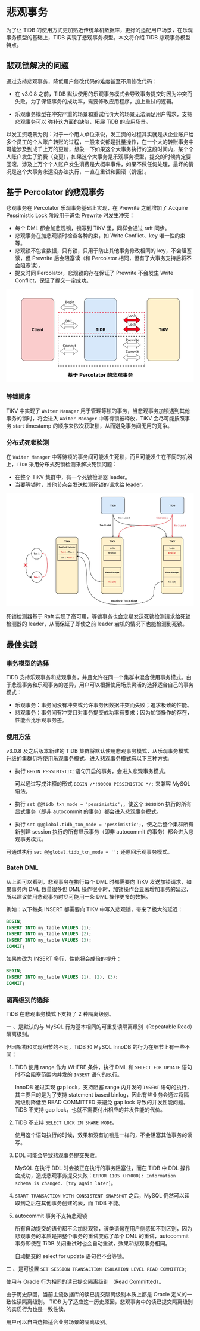 # 悲观事务

为了让 TiDB 的使用方式更加贴近传统单机数据库，更好的适配用户场景，在乐观事务模型的基础上，TiDB 实现了悲观事务模型。本文将介绍 TiDB 悲观事务模型特点。

## 悲观锁解决的问题

通过支持悲观事务，降低用户修改代码的难度甚至不用修改代码：

* 在 v3.0.8 之前，TiDB 默认使用的乐观事务模式会导致事务提交时因为冲突而失败。为了保证事务的成功率，需要修改应用程序，加上重试的逻辑。

- 乐观事务模型在冲突严重的场景和重试代价大的场景无法满足用户需求，支持悲观事务可以 弥补这方面的缺陷，拓展 TiDB 的应用场景。

以发工资场景为例：对于一个用人单位来说，发工资的过程其实就是从企业账户给多个员工的个人账户转账的过程，一般来说都是批量操作，在一个大的转账事务中可能涉及到成千上万的更新，想象一下如果这个大事务执行的这段时间内，某个个人账户发生了消费（变更），如果这个大事务是乐观事务模型，提交的时候肯定要回滚，涉及上万个个人账户发生消费是大概率事件，如果不做任何处理，最坏的情况是这个大事务永远没办法执行，一直在重试和回滚（饥饿）。

## 基于 Percolator 的悲观事务

悲观事务在 Percolator 乐观事务基础上实现，在 Prewrite 之前增加了 Acquire Pessimistic Lock 阶段用于避免 Prewrite 时发生冲突：

* 每个 DML 都会加悲观锁，锁写到 TiKV 里，同样会通过 raft 同步。
* 悲观事务在加悲观锁时检查各种约束，如 Write Conflict、key 唯一性约束等。
* 悲观锁不包含数据，只有锁，只用于防止其他事务修改相同的 key，不会阻塞读，但 Prewrite 后会阻塞读（和 Percolator 相同，但有了大事务支持后将不会阻塞读）。
* 提交时同 Percolator，悲观锁的存在保证了 Prewrite 不会发生 Write Conflict，保证了提交一定成功。

![1.png](../../res/session1/chapter6/pessimistic-txn/1.png)

### 等锁顺序

TiKV 中实现了 `Waiter Manager` 用于管理等锁的事务，当悲观事务加锁遇到其他事务的锁时，将会进入 `Waiter Manager` 中等待锁被释放，TiKV 会尽可能按照事务 start timestamp 的顺序来依次获取锁，从而避免事务间无用的竞争。

### 分布式死锁检测

在 `Waiter Manager` 中等待锁的事务间可能发生死锁，而且可能发生在不同的机器上，`TiDB` 采用分布式死锁检测来解决死锁问题：

- 在整个 TiKV 集群中，有一个死锁检测器 leader。
- 当要等锁时，其他节点会发送检测死锁的请求给 leader。

![2.png](../../res/session1/chapter6/pessimistic-txn/2.png)

死锁检测器基于 Raft 实现了高可用，等锁事务也会定期发送死锁检测请求给死锁检测器的 leader，从而保证了即使之前 leader 宕机的情况下也能检测到死锁。

## 最佳实践

### 事务模型的选择

TiDB 支持乐观事务和悲观事务，并且允许在同一个集群中混合使用事务模式。由于悲观事务和乐观事务的差异，用户可以根据使用场景灵活的选择适合自己的事务模式：

* 乐观事务：事务间没有冲突或允许事务因数据冲突而失败；追求极致的性能。
* 悲观事务：事务间有冲突且对事务提交成功率有要求；因为加锁操作的存在，性能会比乐观事务差。

### 使用方法

v3.0.8 及之后版本新建的 TiDB 集群将默认使用悲观事务模式，从乐观事务模式升级的集群仍将使用乐观事务模式。进入悲观事务模式有以下三种方式:

- 执行 `BEGIN PESSIMISTIC`; 语句开启的事务，会进入悲观事务模式。

  可以通过写成注释的形式 `BEGIN /*!90000 PESSIMISTIC */;` 来兼容 MySQL 语法。

- 执行 `set @@tidb_txn_mode = 'pessimistic';`，使这个 session 执行的所有显式事务（即非 autocommit 的事务）都会进入悲观事务模式。

- 执行 `set @@global.tidb_txn_mode = 'pessimistic';`，使之后整个集群所有新创建 session 执行的所有显示事务（即非 autocommit 的事务）都会进入悲观事务模式。

可通过执行 `set @@global.tidb_txn_mode = '';` 还原回乐观事务模式。

### Batch DML

从上面可以看到，悲观事务在执行每个 DML 时都需要向 TiKV 发送加锁请求，如果事务内 DML 数量很多但 DML 操作很小时，加锁操作会显著增加事务的延迟，所以建议使用悲观事务时尽可能用一条 DML 操作更多的数据。

例如：以下每条 INSERT 都需要向 TiKV 中写入悲观锁，带来了极大的延迟：

```sql
BEGIN;
INSERT INTO my_table VALUES (1);
INSERT INTO my_table VALUES (2);
INSERT INTO my_table VALUES (3);
COMMIT;
```

如果修改为 INSERT 多行，性能将会成倍的提升：

```sql
BEGIN;
INSERT INTO my_table VALUES (1), (2), (3);
COMMIT;
```

### 隔离级别的选择

TiDB 在悲观事务模式下支持了 2 种隔离级别。

一 、是默认的与 MySQL 行为基本相同的可重复读隔离级别（Repeatable Read）隔离级别。

但因架构和实现细节的不同，TiDB 和 MySQL InnoDB 的行为在细节上有一些不同：

1. TiDB 使用 range 作为 WHERE 条件，执行 DML 和 `SELECT FOR UPDATE` 语句时不会阻塞范围内并发的 `INSERT` 语句的执行。

   InnoDB 通过实现 gap lock，支持阻塞 range 内并发的 `INSERT` 语句的执行，其主要目的是为了支持 statement based binlog，因此有些业务会通过将隔离级别降低至 READ COMMITTED 来避免 gap lock 导致的并发性能问题。TiDB 不支持 gap lock，也就不需要付出相应的并发性能的代价。

2. TiDB 不支持 `SELECT LOCK IN SHARE MODE`。

   使用这个语句执行的时候，效果和没有加锁是一样的，不会阻塞其他事务的读写。

3. DDL 可能会导致悲观事务提交失败。

   MySQL 在执行 DDL 时会被正在执行的事务阻塞住，而在 TiDB 中 DDL 操作会成功，造成悲观事务提交失败：`ERROR 1105 (HY000): Information schema is changed. [try again later]`。

4. `START TRANSACTION WITH CONSISTENT SNAPSHOT` 之后，MySQL 仍然可以读取到之后在其他事务创建的表，而 TiDB 不能。

5. autocommit 事务不支持悲观锁

   所有自动提交的语句都不会加悲观锁，该类语句在用户侧感知不到区别，因为悲观事务的本质是把整个事务的重试变成了单个 DML 的重试，autocommit 事务即使在 TiDB 关闭重试时也会自动重试，效果和悲观事务相同。

   自动提交的 select for update 语句也不会等锁。

二 、是可设置 `SET SESSION TRANSACTION ISOLATION LEVEL READ COMMITTED;`

 使用与 Oracle 行为相同的读已提交隔离级别 （Read Committed）。

由于历史原因，当前主流数据库的读已提交隔离级别本质上都是 Oracle 定义的一致性读隔离级别。  TiDB 为了适应这一历史原因，悲观事务中的读已提交隔离级别的实质行为也是一致性读。

用户可以自由选择适合业务场景的隔离级别。